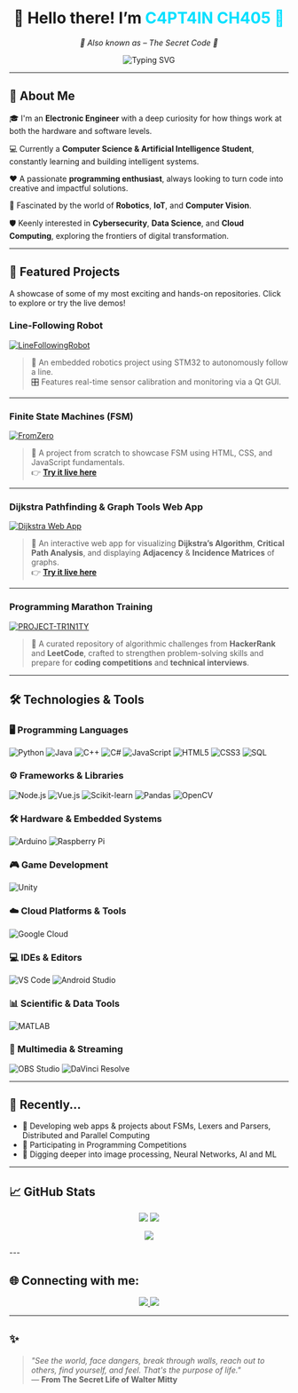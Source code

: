 <h1 align="center">👋 Hello there! I’m <span style="color:#00E0FF">C4PT4IN CH405 🤯</span></h1>

<p align="center">
  <em>👾 Also known as – The Secret Code 👾</em>
</p>

<p align="center">
  <img src="https://readme-typing-svg.herokuapp.com?font=Fira+Code&weight=500&size=22&pause=1000&color=00E0FF&center=true&vCenter=true&width=600&lines=%F0%9F%A4%96+Electronic+Engineer+%F0%9F%A4%96;%F0%9F%A7%AB+AI+and+Computer+Science+Explorer+%F0%9F%A7%AB;%F0%9F%9A%80+IoT%2C+Robotics+%26+Automation+Expert+%F0%9F%9A%80;%F0%9F%A7%AA+Cybersec+%7C+Cloud+%7C+Data+Science+Curious+%F0%9F%A7%AA" alt="Typing SVG" />
</p>


---

## 🧠 About Me

🎓 I'm an **Electronic Engineer** with a deep curiosity for how things work at both the hardware and software levels.  

💻 Currently a **Computer Science & Artificial Intelligence Student**, constantly learning and building intelligent systems.  

❤️ A passionate **programming enthusiast**, always looking to turn code into creative and impactful solutions.  

🤖 Fascinated by the world of **Robotics**, **IoT**, and **Computer Vision**.

🛡️ Keenly interested in **Cybersecurity**, **Data Science**, and **Cloud Computing**, exploring the frontiers of digital transformation.


---

## 📌 Featured Projects

A showcase of some of my most exciting and hands-on repositories. Click to explore or try the live demos!

### Line-Following Robot

[![LineFollowingRobot](https://github-readme-stats.vercel.app/api/pin/?username=joshmessi10&repo=LineFollowingRobot&theme=radical)](https://github.com/joshmessi10/LineFollowingRobot)

> 🤖 An embedded robotics project using STM32 to autonomously follow a line.  
> 🎛️ Features real-time sensor calibration and monitoring via a Qt GUI.

---

### Finite State Machines (FSM)

[![FromZero](https://github-readme-stats.vercel.app/api/pin/?username=joshmessi10&repo=FromZero&theme=radical)](https://github.com/joshmessi10/FromZero)

> 🚀 A project from scratch to showcase FSM using HTML, CSS, and JavaScript fundamentals.  
> 👉 **[Try it live here](https://joshmessi10.github.io/FromZero/)**

---

### Dijkstra Pathfinding & Graph Tools Web App

[![Dijkstra Web App](https://github-readme-stats.vercel.app/api/pin/?username=joshmessi10&repo=Dijkstra-Web&theme=radical)](https://github.com/joshmessi10/Dijkstra-Web)

> 🚀 An interactive web app for visualizing **Dijkstra’s Algorithm**, **Critical Path Analysis**, and displaying **Adjacency** & **Incidence Matrices** of graphs.  
> 👉 **[Try it live here](https://joshmessi10.github.io/Dijkstra-Web/)**

---

### Programming Marathon Training

[![PROJECT-TR1N1TY](https://github-readme-stats.vercel.app/api/pin/?username=joshmessi10&repo=PROJECT-TR1N1TY&theme=radical&cache_bust=1)](https://github.com/joshmessi10/PROJECT-TR1N1TY)

> 🧠 A curated repository of algorithmic challenges from **HackerRank** and **LeetCode**, crafted to strengthen problem-solving skills and prepare for **coding competitions** and **technical interviews**.

---

## 🛠️ Technologies & Tools

### 🖥️ Programming Languages  
![Python](https://img.shields.io/badge/Python-3776AB?style=for-the-badge&logo=python&logoColor=white) 
![Java](https://img.shields.io/badge/Java-007396?style=for-the-badge&logo=java&logoColor=white) 
![C++](https://img.shields.io/badge/C++-00599C?style=for-the-badge&logo=c%2B%2B&logoColor=white) 
![C#](https://img.shields.io/badge/C%23-239120?style=for-the-badge&logo=c-sharp&logoColor=white) 
![JavaScript](https://img.shields.io/badge/JavaScript-F7DF1E?style=for-the-badge&logo=javascript&logoColor=black) 
![HTML5](https://img.shields.io/badge/HTML5-E34F26?style=for-the-badge&logo=html5&logoColor=white) 
![CSS3](https://img.shields.io/badge/CSS3-1572B6?style=for-the-badge&logo=css3&logoColor=white) 
![SQL](https://img.shields.io/badge/SQL-4479A1?style=for-the-badge&logo=postgresql&logoColor=white)

### ⚙️ Frameworks & Libraries  
![Node.js](https://img.shields.io/badge/Node.js-339933?style=for-the-badge&logo=node.js&logoColor=white) 
![Vue.js](https://img.shields.io/badge/Vue.js-4FC08D?style=for-the-badge&logo=vue.js&logoColor=white) 
![Scikit-learn](https://img.shields.io/badge/Scikit--learn-F7931E?style=for-the-badge&logo=scikit-learn&logoColor=white) 
![Pandas](https://img.shields.io/badge/Pandas-150458?style=for-the-badge&logo=pandas&logoColor=white) 
![OpenCV](https://img.shields.io/badge/OpenCV-5C3EE8?style=for-the-badge&logo=opencv&logoColor=white)

### 🛠️ Hardware & Embedded Systems  
![Arduino](https://img.shields.io/badge/Arduino-00979D?style=for-the-badge&logo=arduino&logoColor=white) 
![Raspberry Pi](https://img.shields.io/badge/Raspberry%20Pi-C51A4A?style=for-the-badge&logo=raspberry-pi&logoColor=white)

### 🎮 Game Development  
![Unity](https://img.shields.io/badge/Unity-000000?style=for-the-badge&logo=unity&logoColor=white)

### ☁️ Cloud Platforms & Tools  
![Google Cloud](https://img.shields.io/badge/Google%20Cloud-4285F4?style=for-the-badge&logo=google-cloud&logoColor=white)

### 💻 IDEs & Editors  
![VS Code](https://img.shields.io/badge/VS%20Code-007ACC?style=for-the-badge&logo=visual-studio-code&logoColor=white) 
![Android Studio](https://img.shields.io/badge/Android%20Studio-3DDC84?style=for-the-badge&logo=android-studio&logoColor=white)

### 📊 Scientific & Data Tools  
![MATLAB](https://img.shields.io/badge/MATLAB-F97700?style=for-the-badge&logo=matlab&logoColor=white)

### 🎥 Multimedia & Streaming  
![OBS Studio](https://img.shields.io/badge/OBS%20Studio-191919?style=for-the-badge&logo=obs-studio&logoColor=white) 
![DaVinci Resolve](https://img.shields.io/badge/DaVinci_Resolve-3E43E2?style=for-the-badge&logo=blackmagic-design&logoColor=white)

---


## 🎯 Recently...

- 🤖 Developing web apps & projects about FSMs, Lexers and Parsers, Distributed and Parallel Computing
- 👾 Participating in Programming Competitions
- 🧠 Digging deeper into image processing, Neural Networks, AI and ML

---

## 📈 GitHub Stats

<p align="center">
  <img src="https://github-readme-stats.vercel.app/api?username=joshmessi10&show_icons=true&theme=tokyonight" />
  <img src="https://github-readme-streak-stats.herokuapp.com/?user=joshmessi10&theme=tokyonight" />
</p>
<p align="center">
  <img src="https://github-readme-activity-graph.vercel.app/graph?username=joshmessi10&theme=tokyo-night" />
</p>
---


## 🌐 Connecting with me:

<p align="center">
  <a href="https://www.linkedin.com/in/joshlopez1030/" target="_blank">
    <img src="https://img.shields.io/badge/LinkedIn-Josh%20L%C3%B3pez-blue?style=for-the-badge&logo=linkedin&logoColor=white">
  </a>
  <a href="mailto:joshlopezmurcia@gmail.com" target="_blank">
    <img src="https://img.shields.io/badge/Gmail-joshlopezmurcia@gmail.com-red?style=for-the-badge&logo=gmail&logoColor=white">
  </a>
</p>

---

## ✨ 

> *"See the world, face dangers, break through walls, reach out to others, find yourself, and feel. That's the purpose of life."*  
> — **From The Secret Life of Walter Mitty**

